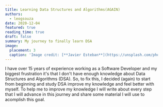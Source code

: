 ```yaml
---
title: Learning Data Structures and Algorithms(AGAIN)
authors: 
  - leogsouza
date: 2020-12-04
featured: true
reading_time: true
draft: false
summary: My journey to finally learn DSA
image:
  placement: 3
  caption: 'Image credit: [**Javier Esteban**](https://unsplash.com/photos/4rmvT-RhRUw)'
---
```


I have over 15 years of experience working as a Software Developer and my biggest frustration it's that I don't have enough knowledge about Data Structures and Algorithms (DSA). So, to fix this, I decided (again) to start from beginning and study DSA improve my knowledge and feel better with myself. To help me to improve my knowledge I will write about every step that I will advance in this journey and share some material I will use to acomplish this goal. 